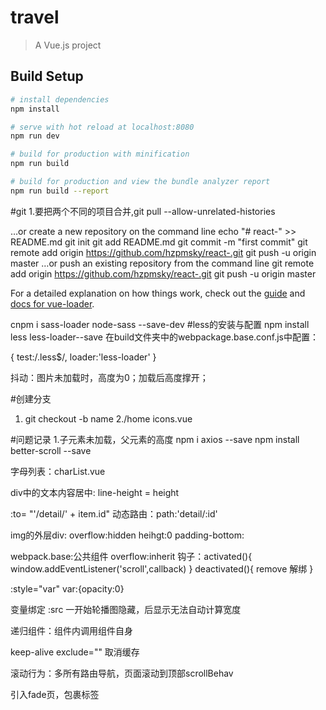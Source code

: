 # travel

> A Vue.js project

## Build Setup

``` bash
# install dependencies
npm install

# serve with hot reload at localhost:8080
npm run dev

# build for production with minification
npm run build

# build for production and view the bundle analyzer report
npm run build --report
```
#git
1.要把两个不同的项目合并,git pull --allow-unrelated-histories

…or create a new repository on the command line
 echo "# react-" >> README.md
git init
git add README.md
git commit -m "first commit"
git remote add origin https://github.com/hzpmsky/react-.git
git push -u origin master
…or push an existing repository from the command line
 git remote add origin https://github.com/hzpmsky/react-.git
git push -u origin master

For a detailed explanation on how things work, check out the [guide](http://vuejs-templates.github.io/webpack/) and [docs for vue-loader](http://vuejs.github.io/vue-loader).


cnpm i sass-loader node-sass --save-dev
#less的安装与配置
npm install less less-loader--save
在build文件夹中的webpackage.base.conf.js中配置：

{
  test:/\.less$/,
  loader:'less-loader'
}


抖动：图片未加载时，高度为0；加载后高度撑开；

#创建分支
1. git checkout -b name
2./home icons.vue

#问题记录
1.子元素未加载，父元素的高度
npm i axios --save
npm install better-scroll --save

字母列表：charList.vue

div中的文本内容居中: line-height = height

:to=  "'/detail/' + item.id"
动态路由：path:'detail/:id'

img的外层div: overflow:hidden  heihgt:0
padding-bottom:

webpack.base:公共组件
overflow:inherit
钩子：activated(){
window.addEventListener('scroll',callback)
}
deactivated(){
remove  解绑
}

:style="var"
var:{opacity:0}

变量绑定 :src
一开始轮播图隐藏，后显示无法自动计算宽度


递归组件：组件内调用组件自身


keep-alive  exclude="" 取消缓存

滚动行为：多所有路由导航，页面滚动到顶部scrollBehav
<transition>
<slot></solt>
<transition>
<style>
v-enter,v-leave-to,v-enter-active,v-leave-active
</style>

引入fade页，包裹标签
